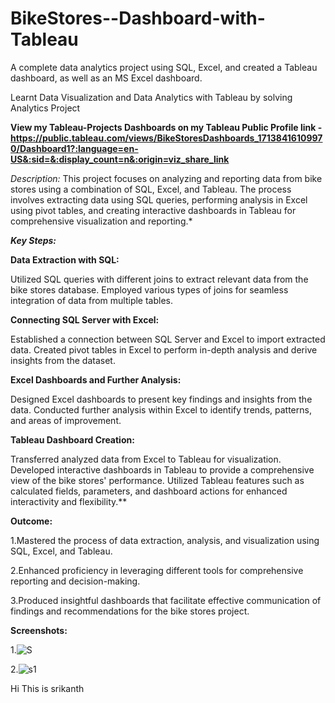 # BikeStores--Dashboard-with-Tableau

A complete data analytics project using SQL, Excel, and created a Tableau dashboard, as well as an MS Excel dashboard.

Learnt Data Visualization and Data Analytics with Tableau by solving Analytics Project

**View my Tableau-Projects Dashboards on my Tableau Public Profile link -https://public.tableau.com/views/BikeStoresDashboards_17138416109970/Dashboard1?:language=en-US&:sid=&:display_count=n&:origin=viz_share_link**

_Description:_
This project focuses on analyzing and reporting data from bike stores using a combination of SQL, Excel, and Tableau. The process involves extracting data using SQL queries, performing analysis in Excel using pivot tables, and creating interactive dashboards in Tableau for comprehensive visualization and reporting.\*

**_Key Steps:_**

**Data Extraction with SQL:**

Utilized SQL queries with different joins to extract relevant data from the bike stores database.
Employed various types of joins for seamless integration of data from multiple tables.

**Connecting SQL Server with Excel:**

Established a connection between SQL Server and Excel to import extracted data.
Created pivot tables in Excel to perform in-depth analysis and derive insights from the dataset.

**Excel Dashboards and Further Analysis:**

Designed Excel dashboards to present key findings and insights from the data.
Conducted further analysis within Excel to identify trends, patterns, and areas of improvement.

**Tableau Dashboard Creation:**

Transferred analyzed data from Excel to Tableau for visualization.
Developed interactive dashboards in Tableau to provide a comprehensive view of the bike stores' performance.
Utilized Tableau features such as calculated fields, parameters, and dashboard actions for enhanced interactivity and flexibility.\*\*

**Outcome:**

1.Mastered the process of data extraction, analysis, and visualization using SQL, Excel, and Tableau.

2.Enhanced proficiency in leveraging different tools for comprehensive reporting and decision-making.

3.Produced insightful dashboards that facilitate effective communication of findings and recommendations for the bike stores project.

**Screenshots:**

1.![S](https://github.com/peterpavan/BikeStores--Dashboard-with-Tableau/assets/145839923/fd3084e8-9760-4a89-bb99-266e02fbad85)

2.![s1](https://github.com/peterpavan/BikeStores--Dashboard-with-Tableau/assets/145839923/63ebc235-5456-4a6b-8170-bd6d212b8590)

Hi This is srikanth
